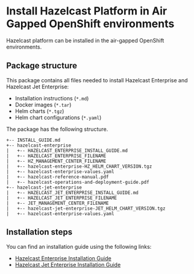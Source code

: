 # Install Hazelcast Platform in Air Gapped OpenShift environments

Hazelcast platform can be installed in the air-gapped OpenShift environments.

## Package structure

This package contains all files needed to install Hazelcast Enterprise and Hazelcast Jet Enterprise:
* Installation instructions (`*.md`)
* Docker images (`*.tar`)
* Helm charts (`*.tgz`)
* Helm chart configurations (`*.yaml`)

The package has the following structure.

    +-- INSTALL_GUIDE.md
    +-- hazelcast-enterprise
    |   +-- HAZELCAST_ENTERPRISE_INSTALL_GUIDE.md
    |   +-- HAZELCAST_ENTERPRISE_FILENAME
    |   +-- HZ_MANAGEMENT_CENTER_FILENAME
    |   +-- hazelcast-enterprise-HZ_HELM_CHART_VERSION.tgz
    |   +-- hazelcast-enterprise-values.yaml
    |   +-- hazelcast-reference-manual.pdf
    |   +-- hazelcast-operations-and-deployment-guide.pdf
    +-- hazelcast-jet-enterprise
    |   +-- HAZELCAST_JET_ENTERPRISE_INSTALL_GUIDE.md
    |   +-- HAZELCAST_JET_ENTERPRISE_FILENAME
    |   +-- JET_MANAGEMENT_CENTER_FILENAME
    |   +-- hazelcast-jet-enterprise-JET_HELM_CHART_VERSION.tgz
    |   +-- hazelcast-enterprise-values.yaml

## Installation steps

You can find an installation guide using the following links:
* [Hazelcast Enterprise Installation Guide](hazelcast-enterprise/HAZELCAST_ENTERPRISE_INSTALL_GUIDE.md)
* [Hazelcast Jet Enterprise Installation Guide](hazelcast-jet-enterprise/HAZELCAST_JET_ENTERPRISE_INSTALL_GUIDE.md)
